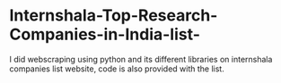 # Internshala-Top-Research-Companies-in-India-list-

I did webscraping using python and its different libraries on internshala companies list website, code is also provided with the list.
